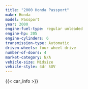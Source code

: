 ```yaml
---
title: "2000 Honda Passport"
make: Honda
model: Passport
year: 2000
engine-fuel-type: regular unleaded
engine-hp: 205
engine-cylinders: 6
transmission-type: Automatic
driven-wheels: four wheel drive
number-of-doors: 4
market-category: N/A
vehicle-size: Midsize
vehicle-style: 4dr SUV
---
```


{{< car_info >}}
